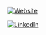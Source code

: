 [![Website](https://img.shields.io/static/v1?logo=HTML5&logoColor=white&label=Website&message=khuedoan.com&color=green)](https://khuedoan.com)

[![LinkedIn](https://img.shields.io/static/v1?logo=LinkedIn&logoColor=white&label=LinkedIn&message=khuedoan&color=blue)](https://www.linkedin.com/in/khuedoan/)
